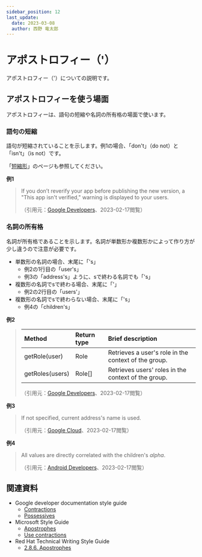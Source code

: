 ```yaml
---
sidebar_position: 12
last_update:
  date: 2023-03-08
  author: 西野 竜太郎
---
```


# アポストロフィー（'）

アポストロフィー（'）についての説明です。

## アポストロフィーを使う場面

アポストロフィーは、語句の短縮や名詞の所有格の場面で使います。

### 語句の短縮

語句が短縮されていることを示します。例1の場合、「don't」（do not）と「isn't」（is not）です。

「[短縮形](../it-specific-writing/contractions.md)」のページも参照してください。

**例1**

> If you don’t reverify your app before publishing the new version, a "This app isn't verified," warning is displayed to your users.
> 
> （引用元：[Google Developers](https://developers.google.com/apps-script/add-ons/how-tos/update-published-add-on)、2023-02-17閲覧）

### 名詞の所有格

名詞が所有格であることを示します。名詞が単数形か複数形かによって作り方が少し違うので注意が必要です。

- 単数形の名詞の場合、末尾に「's」
    - 例2の1行目の「user's」
    - 例3の「address's」ように、sで終わる名詞でも「's」
- 複数形の名詞でsで終わる場合、末尾に「'」
    - 例2の2行目の「users'」
- 複数形の名詞でsで終わらない場合、末尾に「's」
    - 例4の「children's」

**例2**

> |Method|Return type|Brief description|
> |:-|:-|:-|
> |getRole(user)|Role|Retrieves a user's role in the context of the group.|
> |getRoles(users)|Role[]|Retrieves users' roles in the context of the group.|
> （引用元：[Google Developers](https://developers.google.com/apps-script/reference/groups/group)、2023-02-17閲覧）

**例3**

> If not specified, current address's name is used.
>
> （引用元：[Google Cloud](https://cloud.google.com/sdk/gcloud/reference/alpha/compute/addresses/move)、2023-02-17閲覧）

**例4**

> All values are directly correlated with the children's _alpha_.
>
> （引用元：[Android Developers](https://developer.android.com/reference/com/google/android/material/animation/ChildrenAlphaProperty)、2023-02-17閲覧）

## 関連資料

- Google developer documentation style guide
    - [Contractions](https://developers.google.com/style/contractions)
    - [Possessives](https://developers.google.com/style/possessives)
- Microsoft Style Guide
    - [Apostrophes](https://learn.microsoft.com/en-us/style-guide/punctuation/apostrophes)
    - [Use contractions](https://learn.microsoft.com/en-us/style-guide/word-choice/use-contractions)
- Red Hat Technical Writing Style Guide
    - [⁠2.8.6. Apostrophes](https://stylepedia.net/style/#apostrophes)

